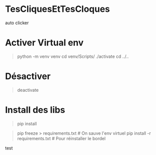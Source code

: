 # TesCliquesEtTesCloques
auto clicker

# Activer Virtual env

> python -m venv venv
> cd venv/Scripts/
> ./activate
> cd ../..

# Désactiver

> deactivate


# Install des libs

> pip install <lib>

> pip freeze > requirements.txt         # On sauve l'env virtuel
> pip install -r requirements.txt       # Pour réinstaller le bordel

test
